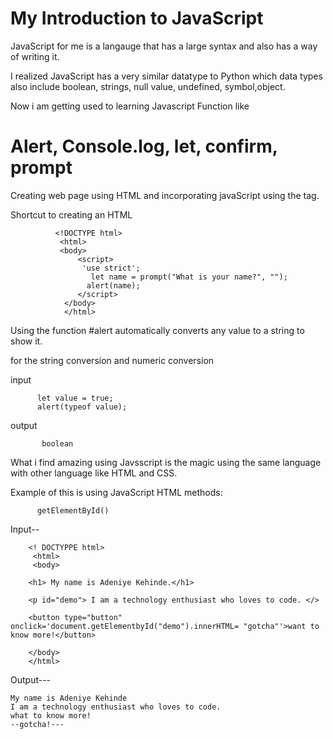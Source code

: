 # My Introduction to JavaScript

JavaScript for me is a langauge that has a large syntax and also has a way of writing it.

I realized JavaScript has a very similar datatype to Python which data types also include boolean, strings, null value, undefined, symbol,object.

Now i am getting used to learning Javascript Function like 

# Alert, Console.log, let, confirm, prompt

Creating web page using HTML and incorporating javaScript using the <script></script> tag.

Shortcut to creating an HTML 
              
              
              <!DOCTYPE html>
               <html>
               <body>
                   <script>
                    'use strict';
                      let name = prompt("What is your name?", "");
                     alert(name);
                   </script>
                </body>
                </html>


Using the function #alert automatically converts any value to a string to show it.

for the string conversion and numeric conversion

input
          
          let value = true;
          alert(typeof value);
 output      
  
           boolean
What i find amazing using Javsscript is the magic using the same language with other language like HTML and CSS.

Example of this is using JavaScript HTML methods:
      
          getElementById()
  Input--
    
        <! DOCTYPPE html>
         <html>
         <body>
      
        <h1> My name is Adeniye Kehinde.</h1>
 
        <p id="demo"> I am a technology enthusiast who loves to code. </>
        
        <button type="button" onclick='document.getElementbyId("demo").innerHTML= "gotcha"'>want to know more!</button>
        
        </body>
        </html>
   Output---
   
    My name is Adeniye Kehinde
    I am a technology enthusiast who loves to code.
    what to know more!
    --gotcha!---
  
    
    
          
          
 




